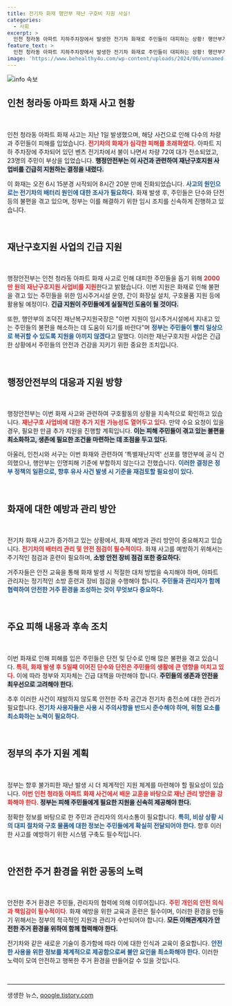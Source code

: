 ```yaml
---
title: 전기차 화재 행안부 재난 구호비 지원 사실!
categories:
  - 사회
excerpt: >
  인천 청라동 아파트 지하주차장에서 발생한 전기차 화재로 주민들이 대피하는 상황! 행안부가 긴급 지원금을 통해 임시주거시설과 구호물품을 마련하지만, 특별재난지역 선포는 불발됐다. 주민들의 불편은 언제 해소될까?
feature_text: >
  인천 청라동 아파트 지하주차장에서 발생한 전기차 화재로 주민들이 대피하는 상황! 행안부가 긴급 지원금을 통해 임시주거시설과 구호물품을 마련하지만, 특별재난지역 선포는 불발됐다. 주민들의 불편은 언제 해소될까?
image: 'https://www.behealthy4u.com/wp-content/uploads/2024/06/unnamed-file.png'
---
```


<p><img src="https://www.behealthy4u.com/wp-content/uploads/2024/06/unnamed-file.png" alt="info 속보" /></p>

<h2 data-ke-size="size26">인천 청라동 아파트 화재 사고 현황</h2>

<p data-ke-size="size16">&nbsp;</p> 

<p>인천 청라동 아파트 화재 사고는 지난 1일 발생했으며, 해당 사건으로 인해 다수의 차량과 주민들이 피해를 입었습니다. <b><span style="color: #ee2323;">전기차의 화재가 심각한 피해를 초래하였다.</span></b> 아파트 지하 주차장에 주차되어 있던 벤츠 전기차에서 불이 나면서 차량 72여 대가 전소되었고, 23명의 주민이 부상을 입었습니다. <b><span style="background-color: #21538527;">행정안전부는 이 사건과 관련하여 재난구호지원 사업비를 긴급히 지원하는 결정을 내렸다.</span></b></p>

<p>이 화재는 오전 6시 15분경 시작되어 8시간 20분 만에 진화되었습니다. <b><span style="color: #1a5490;">사고의 원인으로는 전기차의 배터리 원인에 대한 조사가 필요하다.</span></b> 화재 발생 후, 주민들은 단수와 단전 등의 불편을 겪고 있으며, 정부는 이를 해결하기 위한 임시 조치를 신속하게 진행하고 있습니다.</p>

<p data-ke-size="size16">&nbsp;</p>

<h2 data-ke-size="size26">재난구호지원 사업의 긴급 지원</h2>

<p data-ke-size="size16">&nbsp;</p> 

<p>행정안전부는 인천 청라동 아파트 화재 사고로 인해 대피한 주민들을 돕기 위해 <b><span style="color: #ee2323;">2000만 원의 재난구호지원 사업비를 지원</span></b>한다고 밝혔습니다. 이번 지원은 화재로 인해 불편을 겪고 있는 주민들을 위한 임시주거시설 운영, 간이 화장실 설치, 구호물품 지원 등에 활용될 예정이다. <b><span style="background-color: #21538527;">긴급 지원이 주민들에게 실질적인 도움이 될 것이다.</span></b></p>

<p>또한, 행안부의 조덕진 재난복구지원국장은 "이번 지원이 임시주거시설에서 지내고 있는 주민들의 불편을 해소하는 데 도움이 되기를 바란다"며 <b><span style="color: #1a5490;">정부는 주민들이 빨리 일상으로 복귀할 수 있도록 지원을 아끼지 않겠다</span></b>고 말했다. 이러한 재난구호지원 사업은 긴급한 상황에서 주민들의 안전과 건강을 지키기 위한 중요한 조치입니다.</p>

<p data-ke-size="size16">&nbsp;</p>

<h2 data-ke-size="size26">행정안전부의 대응과 지원 방향</h2>

<p data-ke-size="size16">&nbsp;</p> 

<p>행정안전부는 이번 화재 사고와 관련하여 구호활동의 상황을 지속적으로 확인하고 있습니다. <b><span style="color: #ee2323;">재난구호 사업비에 대한 추가 지원 가능성도 열어두고 있다.</span></b> 만약 수요 요청이 있을 경우, 필요한 만큼 추가 지원을 진행할 계획입니다. <b><span style="background-color: #21538527;">이는 피해 주민들이 겪고 있는 불편을 최소화하고, 생존에 필요한 조건을 마련하는 데 초점을 두고 있다.</span></b></p>

<p>아울러, 인천시와 서구는 이번 화재와 관련하여 '특별재난지역' 선포를 행안부에 공식 건의했으나, 행안부는 인명피해 기준에 부합하지 않는다고 전했습니다. <b><span style="color: #1a5490;">이러한 결정은 정부 정책의 일환으로, 향후 유사 사건 발생 시 기준을 재검토할 필요성이 있다.</span></b></p>

<p data-ke-size="size16">&nbsp;</p>

<h2 data-ke-size="size26">화재에 대한 예방과 관리 방안</h2>

<p data-ke-size="size16">&nbsp;</p> 

<p>전기차 화재 사고가 증가하고 있는 상황에서, 화재 예방과 관리 방안이 중요해지고 있습니다. <b><span style="color: #ee2323;">전기차의 배터리 관리 및 안전 점검이 필수적이다.</span></b> 화재 사고를 예방하기 위해서는 주기적인 점검과 훈련이 필요하며, <b><span style="background-color: #21538527;">소방 안전 장비 점검 또한 중요하다.</span></b></p>

<p>거주자들은 안전 교육을 통해 화재 발생 시 적절한 대처 방법을 숙지해야 하며, 아파트 관리자는 정기적인 소방 훈련과 장비 점검을 수행해야 합니다. <b><span style="color: #1a5490;">주민들과 관리자가 함께 협력하여 안전한 거주 환경을 조성하는 것이 무엇보다 중요하다.</span></b></p>

<p data-ke-size="size16">&nbsp;</p>

<h2 data-ke-size="size26">주요 피해 내용과 후속 조치</h2>

<p data-ke-size="size16">&nbsp;</p> 

<p>이번 화재로 인해 피해를 입은 주민들은 단전 및 단수로 인해 많은 불편을 겪고 있습니다. <b><span style="color: #ee2323;">특히, 화재 발생 후 5일째 이어진 단수와 단전은 주민들의 생활에 큰 영향을 미치고 있다.</span></b> 이에 따라 정부와 지자체는 긴급 대책을 마련해야 합니다. <b><span style="background-color: #21538527;">주민들의 생존과 안전을 최우선으로 고려해야 한다.</span></b></p>

<p>추후 이러한 사건이 재발하지 않도록 안전한 주차 공간과 전기차 충전소에 대한 관리가 필요합니다. <b><span style="color: #1a5490;">전기차 사용자들은 사용 시 주의사항을 반드시 준수해야 하며, 위험 요소를 최소화하는 노력이 필요하다.</span></b></p>

<p data-ke-size="size16">&nbsp;</p>

<h2 data-ke-size="size26">정부의 추가 지원 계획</h2>

<p data-ke-size="size16">&nbsp;</p> 

<p>정부는 향후 불가피한 재난 발생 시 더 체계적인 지원 체계를 마련해야 할 필요성이 있습니다. <b><span style="color: #ee2323;">이번 인천 청라동 아파트 화재 사건에서 배운 교훈을 바탕으로 재난 관리 방안을 강화해야 한다.</span></b> <b><span style="background-color: #21538527;">정부는 피해 주민들에게 필요한 지원을 신속히 제공해야 한다.</span></b> </p>

<p>정확한 정보를 바탕으로 한 주민과 관리자의 의사소통이 필요합니다. <b><span style="color: #1a5490;">특히, 비상 상황 시의 대피 절차와 구호 물품에 대한 정보는 주민들에게 확실히 전달되어야 한다.</span></b> 향후 이러한 사고를 예방하기 위한 시스템 구축도 필수적입니다.</p>

<p data-ke-size="size16">&nbsp;</p> 

<h2 data-ke-size="size26">안전한 주거 환경을 위한 공동의 노력</h2>

<p data-ke-size="size16">&nbsp;</p> 

<p>안전한 주거 환경은 주민들, 관리자의 협력에 의해 이루어집니다. <b><span style="color: #ee2323;">주민 개인의 안전 의식과 책임감이 필수적이다.</span></b> 화재 예방을 위한 교육과 훈련은 필수이며, 이러한 환경을 만들기 위해서는 정부의 적극적인 지원과 관리가 수반되어야 합니다. <b><span style="background-color: #21538527;">모든 이해관계자가 안전한 주거 환경을 위하여 함께 협력해야 한다.</span></b> </p>

<p>전기차와 같은 새로운 기술이 증가함에 따라 이에 대한 인식과 교육이 중요합니다. <b><span style="color: #1a5490;">안전한 사용을 위한 정보를 체계적으로 제공함으로써 불안 요인을 최소화해야 한다.</span></b> 이러한 노력이 모여 안전하고 행복한 주거 환경을 만들어갈 수 있을 것입니다.</p>

<p data-ke-size="size16">&nbsp;</p> 

<hr style="height: 1px; border: none; background-color: #000;"/>
생생한 뉴스, <a href="https://qoogle.tistory.com" rel="dofollow">qoogle.tistory.com</a>


